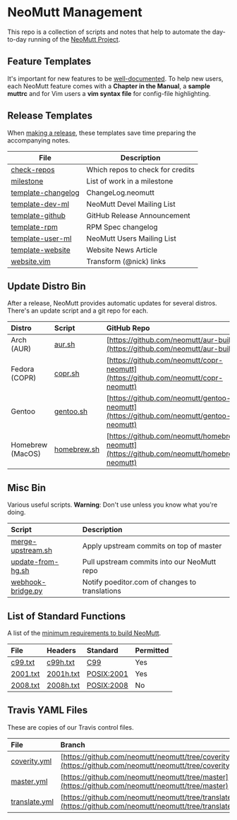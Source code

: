 # NeoMutt Management

This repo is a collection of scripts and notes that help to automate the
day-to-day running of the [NeoMutt Project](http://www.neomutt.org).

## Feature Templates

It's important for new features to be
[well-documented](https://github.com/neomutt/management/tree/master/template-docs).
To help new users, each NeoMutt feature comes with a **Chapter in the Manual**,
a **sample muttrc** and for Vim users a **vim syntax file** for config-file
highlighting.

## Release Templates

When [making a release](https://www.neomutt.org/run/release), these templates
save time preparing the accompanying notes.

| File                                                           | Description                      |
|----------------------------------------------------------------|----------------------------------|
| [check-repos](release-templates/check-repos.txt)               | Which repos to check for credits |
| [milestone](release-templates/milestone.txt)                   | List of work in a milestone      |
| [template-changelog](release-templates/template-changelog.txt) | ChangeLog.neomutt                |
| [template-dev-ml](release-templates/template-dev-ml.txt)       | NeoMutt Devel Mailing List       |
| [template-github](release-templates/template-github.txt)       | GitHub Release Announcement      |
| [template-rpm](release-templates/template-rpm.txt)             | RPM Spec changelog               |
| [template-user-ml](release-templates/template-user-ml.txt)     | NeoMutt Users Mailing List       |
| [template-website](release-templates/template-website.txt)     | Website News Article             |
| [website.vim](release-templates/website.vim)                   | Transform (@nick) links          |

## Update Distro Bin

After a release, NeoMutt provides automatic updates for several distros.
There's an update script and a git repo for each.

| Distro           | Script                                       | GitHub Repo
|:-----------------|:---------------------------------------------|:-----------
| Arch (AUR)       | [aur.sh](update-distro-bin/aur.sh)           | [https://github.com/neomutt/aur-build](https://github.com/neomutt/aur-build)
| Fedora (COPR)    | [copr.sh](update-distro-bin/copr.sh)         | [https://github.com/neomutt/copr-neomutt](https://github.com/neomutt/copr-neomutt)
| Gentoo           | [gentoo.sh](update-distro-bin/gentoo.sh)     | [https://github.com/neomutt/gentoo-neomutt](https://github.com/neomutt/gentoo-neomutt)
| Homebrew (MacOS) | [homebrew.sh](update-distro-bin/homebrew.sh) | [https://github.com/neomutt/homebrew-neomutt](https://github.com/neomutt/homebrew-neomutt)

## Misc Bin

Various useful scripts.
**Warning**: Don't use unless you know what you're doing.

| Script                                          | Description
|:------------------------------------------------|:-----------
| [merge-upstream.sh](misc-bin/merge-upstream.sh) | Apply upstream commits on top of master
| [update-from-hg.sh](misc-bin/update-from-hg.sh) | Pull upstream commits into our NeoMutt repo
| [webhook-bridge.py](misc-bin/webhook-bridge.py) | Notify poeditor.com of changes to translations

## List of Standard Functions

A list of the [minimum requirements to build NeoMutt](standard-functions/README.md).

| File                                     | Headers                                    | Standard                                                          | Permitted   |
| :--------------------------------------- | :----------------------------------------- | :---------------------------------------------------------------- | :---------- |
| [c99.txt](standard-functions/c99.txt)    | [c99h.txt](standard-functions/c99h.txt)    | [C99](http://www.open-std.org/jtc1/sc22/WG14/www/docs/n1256.pdf)  | Yes         |
| [2001.txt](standard-functions/2001.txt)  | [2001h.txt](standard-functions/2001h.txt)  | [POSIX:2001](http://pubs.opengroup.org/onlinepubs/009695399/)     | Yes         |
| [2008.txt](standard-functions/2008.txt)  | [2008h.txt](standard-functions/2008h.txt)  | [POSIX:2008](http://pubs.opengroup.org/onlinepubs/9699919799/)    | No          |

## Travis YAML Files

These are copies of our Travis control files.

| File                                  | Branch                                                                                                 |
|:--------------------------------------|:-------------------------------------------------------------------------------------------------------|
| [coverity.yml](travis/coverity.yml)   | [https://github.com/neomutt/neomutt/tree/coverity](https://github.com/neomutt/neomutt/tree/coverity)   |
| [master.yml](travis/master.yml)       | [https://github.com/neomutt/neomutt/tree/master](https://github.com/neomutt/neomutt/tree/master)       |
| [translate.yml](travis/translate.yml) | [https://github.com/neomutt/neomutt/tree/translate](https://github.com/neomutt/neomutt/tree/translate) |


